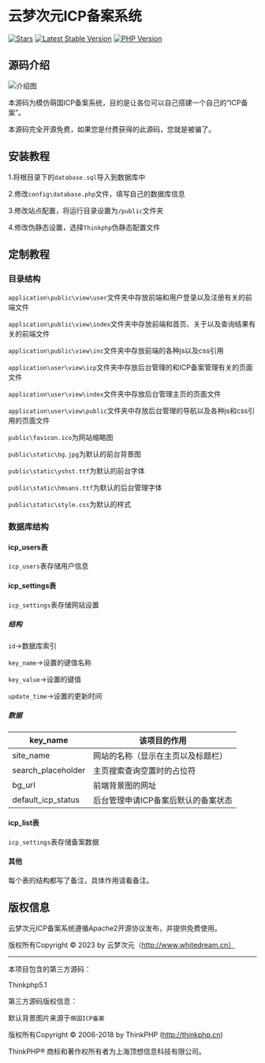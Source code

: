云梦次元ICP备案系统
===============

[![Stars](https://badgen.net/github/stars/huicat28/yundream-icp?style=flat-square)](https://github.com/huicat28/yundream-icp)
[![Latest Stable Version](https://badgen.net/github/release/huicat28/yundream-icp?style=flat-square)](https://github.com/huicat28/yundream-icp/releases)
[![PHP Version](https://img.shields.io/badge/php-%3E%3D5.6-8892BF.svg?style=flat-square)](http://www.php.net/)

## 源码介绍

![介绍图](https://github.com/huicat28/yundream-icp/blob/master/README.png?raw=true)

本源码为模仿萌国ICP备案系统，目的是让各位可以自己搭建一个自己的“ICP备案”。

本源码完全开源免费，如果您是付费获得的此源码，您就是被骗了。

## 安装教程

1.将根目录下的`database.sql`导入到数据库中

2.修改`config\database.php`文件，填写自己的数据库信息

3.修改站点配置，将运行目录设置为`/public`文件夹

4.修改伪静态设置，选择`Thinkphp`伪静态配置文件

## 定制教程

### 目录结构

`application\public\view\user`文件夹中存放前端和用户登录以及注册有关的前端文件

`application\public\view\index`文件夹中存放前端和首页、关于以及查询结果有关的前端文件

`application\public\view\inc`文件夹中存放前端的各种js以及css引用

`application\user\view\icp`文件夹中存放后台管理的和ICP备案管理有关的页面文件

`application\user\view\index`文件夹中存放后台管理主页的页面文件

`application\user\view\public`文件夹中存放后台管理的导航以及各种js和css引用的页面文件

`public\favicon.ico`为网站缩略图

`public\static\bg.jpg`为默认的前台背景图

`public\static\yshst.ttf`为默认的前台字体

`public\static\hmsans.ttf`为默认的后台管理字体

`public\static\style.css`为默认的样式

### 数据库结构

#### icp_users表

`icp_users`表存储用户信息

#### icp_settings表

`icp_settings`表存储网站设置

##### 结构

`id`→数据库索引

`key_name`→设置的键值名称

`key_value`→设置的键值

`update_time`→设置的更新时间

##### 数据

| key_name           | 该项目的作用                        |
| ------------------ | ----------------------------------- |
| site_name          | 网站的名称（显示在主页以及标题栏）  |
| search_placeholder | 主页搜索查询空置时的占位符          |
| bg_url             | 前端背景图的网址                    |
| default_icp_status | 后台管理申请ICP备案后默认的备案状态 |

#### icp_list表

`icp_settings`表存储备案数据

#### 其他

每个表的结构都写了备注，具体作用请看备注。

## 版权信息

云梦次元ICP备案系统遵循Apache2开源协议发布，并提供免费使用。

版权所有Copyright © 2023 by 云梦次元（http://www.whitedream.cn）

---

本项目包含的第三方源码：

Thinkphp5.1



第三方源码版权信息：

默认背景图片来源于`萌国ICP备案`

版权所有Copyright © 2006-2018 by ThinkPHP (http://thinkphp.cn)

ThinkPHP® 商标和著作权所有者为上海顶想信息科技有限公司。

